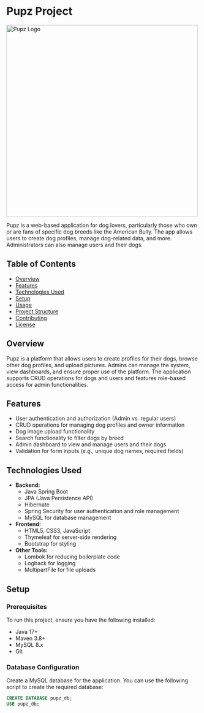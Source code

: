 # Pupz Project

<img alt="Pupz Logo" height="500" src="./assets/img/pupzlogo.png" width="500" title="PUPZ"/>

Pupz is a web-based application for dog lovers, particularly those who own or are fans of specific dog breeds like the American Bully. The app allows users to create dog profiles, manage dog-related data, and more. Administrators can also manage users and their dogs.

## Table of Contents

- [Overview](#overview)
- [Features](#features)
- [Technologies Used](#technologies-used)
- [Setup](#setup)
- [Usage](#usage)
- [Project Structure](#project-structure)
- [Contributing](#contributing)
- [License](#license)

## Overview

Pupz is a platform that allows users to create profiles for their dogs, browse other dog profiles, and upload pictures. Admins can manage the system, view dashboards, and ensure proper use of the platform. The application supports CRUD operations for dogs and users and features role-based access for admin functionalities.

## Features

- User authentication and authorization (Admin vs. regular users)
- CRUD operations for managing dog profiles and owner information
- Dog image upload functionality
- Search functionality to filter dogs by breed
- Admin dashboard to view and manage users and their dogs
- Validation for form inputs (e.g., unique dog names, required fields)

## Technologies Used

- **Backend:**
    - Java Spring Boot
    - JPA (Java Persistence API)
    - Hibernate
    - Spring Security for user authentication and role management
    - MySQL for database management
- **Frontend:**
    - HTML5, CSS3, JavaScript
    - Thymeleaf for server-side rendering
    - Bootstrap for styling
- **Other Tools:**
    - Lombok for reducing boilerplate code
    - Logback for logging
    - MultipartFile for file uploads

## Setup

### Prerequisites

To run this project, ensure you have the following installed:

- Java 17+
- Maven 3.8+
- MySQL 8.x
- Git

### Database Configuration

Create a MySQL database for the application. You can use the following script to create the required database:

```sql
CREATE DATABASE pupz_db;
USE pupz_db;
